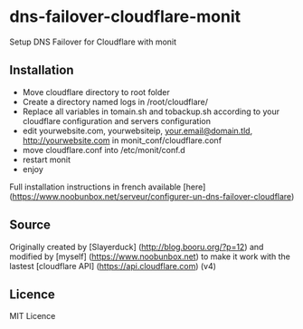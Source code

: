 # dns-failover-cloudflare-monit
Setup DNS Failover for Cloudflare with monit


## Installation
- Move cloudflare directory to root folder
- Create a directory named logs in /root/cloudflare/
- Replace all variables in tomain.sh and tobackup.sh according to your cloudflare configuration and servers configuration
- edit yourwebsite.com, yourwebsiteip, your.email@domain.tld, http://yourwebsite.com in monit_conf/cloudflare.conf
- move cloudflare.conf into /etc/monit/conf.d
- restart monit
- enjoy 

Full installation instructions in french available [here] (https://www.noobunbox.net/serveur/configurer-un-dns-failover-cloudflare)


## Source
Originally created by [Slayerduck] (http://blog.booru.org/?p=12) and modified by [myself] (https://www.noobunbox.net) to make it work with the lastest [cloudflare API] (https://api.cloudflare.com) (v4)


## Licence
MIT Licence
